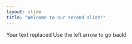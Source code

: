 ```yaml
---
layout: slide
title: "Welcome to our second slide!"
---
```

Your text replaced
Use the left arrow to go back!
